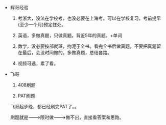 *	辉哥经验

	1.	考浙大，没法在学校考，也没必要在上海考。可以在学校复习，考前提早(至少一个月)预定住处。

	2.	英语，多做真题，只做真题。背近5年的真题。+单词

	3.	数学，没必要按部就班，拘泥于全书。看完全书后做真题，不要把真题留在最后，会没时间做的。多做真题，总结套路。

	4.	视频可选，累了看。

*	飞哥

	1.	408刷题

	2.	PAT刷题

	飞哥起步晚，都已经刷完PAT了。。

	刷题就是--->限时做--->做不出，直接看答案和思路。
